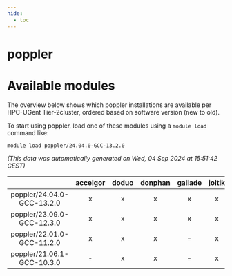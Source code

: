 ```yaml
---
hide:
  - toc
---
```


poppler
=======

# Available modules


The overview below shows which poppler installations are available per HPC-UGent Tier-2cluster, ordered based on software version (new to old).

To start using poppler, load one of these modules using a `module load` command like:

```shell
module load poppler/24.04.0-GCC-13.2.0
```

*(This data was automatically generated on Wed, 04 Sep 2024 at 15:51:42 CEST)*  

| |accelgor|doduo|donphan|gallade|joltik|shinx|skitty|
| :---: | :---: | :---: | :---: | :---: | :---: | :---: | :---: |
|poppler/24.04.0-GCC-13.2.0|x|x|x|x|x|x|x|
|poppler/23.09.0-GCC-12.3.0|x|x|x|x|x|x|x|
|poppler/22.01.0-GCC-11.2.0|x|x|x|-|x|-|x|
|poppler/21.06.1-GCC-10.3.0|-|x|x|-|x|-|-|
